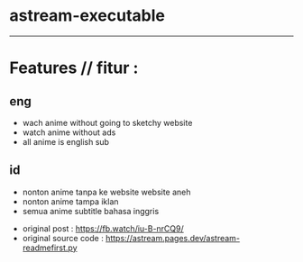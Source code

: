 # astream-executable

***

# Features // fitur :
## eng

- wach anime without going to sketchy website
- watch anime without ads
- all anime is english sub

## id

- nonton anime tanpa ke website website aneh
- nonton anime tampa iklan
- semua anime subtitle bahasa inggris

* original post : https://fb.watch/iu-B-nrCQ9/
* original source code : https://astream.pages.dev/astream-readmefirst.py
